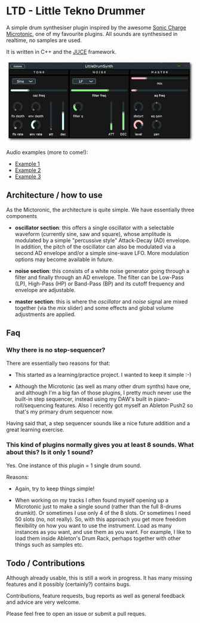 # LTD - Little Tekno Drummer

A simple drum synthesiser plugin inspired by the awesome [Sonic Charge Microtonic](https://soniccharge.com/microtonic), one of my favourite plugins.
All sounds are synthesised in realtime, no samples are used. 

It is written in C++ and the [JUCE](https://juce.com/) framework. 

![Waveshaper-Screenshot](media/img/screenshot-medium.png)

Audio examples (more to come!):

* [Example 1](https://dfilaretti.github.io/assets/loop1.wav)
* [Example 2](https://dfilaretti.github.io/assets/loop2.wav)
* [Example 3](https://dfilaretti.github.io/assets/loop3.wav)

## Architecture / how to use

As the Mictoronic, the architecture is quite simple. We have essentially three components

* **oscillator section**: this offers a single oscillator with a selectable waveform (currently sine, saw and square), whose amplitude is modulated by a simple "percussive style" Attack-Decay (AD) envelope. In addition, the pitch of the oscillator can also be modulated via a second AD envelope and/or a simple sine-wave LFO. More modulation options may become available in future. 

* **noise section**: this consists of a white noise generator going through a filter and finally through an AD envelope. The filter can be Low-Pass (LP), High-Pass (HP) or Band-Pass (BP) and its cutoff frequency and envelope are adjustable. 

* **master section**: this is where the _oscillator_ and _noise_ signal are mixed together (via the _mix_ slider) and some effects and global volume adjustments are applied. 

## Faq

### Why there is no step-sequencer?

There are essentially two reasons for that: 

* This started as a learning/practice project. I wanted to keep it simple :-) 

* Although the Microtonic (as well as many other drum synths) have one, and although I'm a big fan of those plugins, I pretty much never use the built-in step sequencer, instead using my DAW's built in piano-roll/sequencing features. Also I recently got myself an Ableton Push2 so that's my primary drum sequencer now. 

Having said that, a step sequencer sounds like a nice future addition and a great learning exercise. 


### This kind of plugins normally gives you at least 8 sounds. What about this? Is it only 1 sound? 

Yes. One instance of this plugin = 1 single drum sound. 

Reasons:

* Again, try to keep things simple!

* When working on my tracks I often found myself opening up a Microtonic just to make a single sound (rather than the full 8-drums drumkit). Or sometimes I use only 4 of the 8 slots. Or sometimes I need 50 slots (no, not really). So, with this approach you get more freedom flexibility on how you want to use the instrument. Load as many instances as you want, and use them as you want. For example, I like to load them inside Ableton's Drum Rack, perhaps together with other things such as samples etc. 

## Todo / Contributions

Although already usable, this is still a work in progress. 
It has many missing features and it possibly (certainly?) contains bugs. 

Contributions, feature requests, bug reports as well as general feedback and advice are very welcome. 

Please feel free to open an issue or submit a pull reques. 

